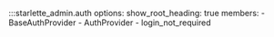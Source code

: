 :::starlette_admin.auth
    options:
        show_root_heading: true
        members:
            - BaseAuthProvider
            - AuthProvider
            - login_not_required

